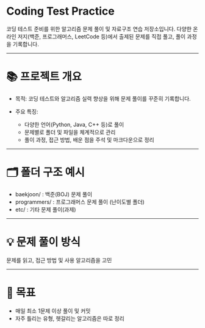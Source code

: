 # Coding Test Practice
코딩 테스트 준비를 위한 알고리즘 문제 풀이 및 자료구조 연습 저장소입니다.
다양한 온라인 저지(백준, 프로그래머스, LeetCode 등)에서 출제된 문제를 직접 풀고, 풀이 과정을 기록합니다.

---

# 📚 프로젝트 개요
- 목적:
코딩 테스트와 알고리즘 실력 향상을 위해 문제 풀이를 꾸준히 기록합니다.

- 주요 특징:
  - 다양한 언어(Python, Java, C++ 등)로 풀이
  - 문제별로 폴더 및 파일을 체계적으로 관리
  - 풀이 과정, 접근 방법, 배운 점을 주석 및 마크다운으로 정리


---


# 🗂️ 폴더 구조 예시
- baekjoon/ : 백준(BOJ) 문제 풀이
- programmers/ : 프로그래머스 문제 풀이 (난이도별 폴더)
- etc/ : 기타 문제 풀이(과제)

---


# 💡 문제 풀이 방식
문제를 읽고, 접근 방법 및 사용 알고리즘을 고민

---

# 🚀 목표
- 매일 최소 1문제 이상 풀이 및 커밋
- 자주 틀리는 유형, 헷갈리는 알고리즘은 따로 정리
